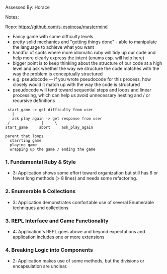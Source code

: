 Assessed By: Horace

Notes:

Repo: https://github.com/s-espinosa/mastermind

* Fancy game with some difficulty levels
* pretty solid mechanics and "getting things done" - able to manipulate
the language to achieve what you want
* handful of spots where more idiomatic ruby will tidy up our code
and help more clearly express the intent (enums esp. will help here)
* bigger point is to keep thinking about the structure of our code at a high
level and ask whether the way we structure the code matches with the way
the problem is conceptually structured
* e.g. pseudocode -- if you wrote pseudocode for this process, how closely
would it match up with the way the code is structured
* pseudocode will tend toward sequential steps and loops and linear processing,
which can help us avoid unnecessary nesting and / or recursive definitions

```
 start_game -> get difficulty from user
   |
   ask play again -> get response from user
 /              |     \
start_game     abort     ask_play_again

parent that loops
  starrting game
  playing game
  wrapping up the game / ending the game
```



### 1. Fundamental Ruby & Style

* 3:  Application shows some effort toward organization but still has 6 or fewer long methods (> 8 lines) and needs some refactoring.

### 2. Enumerable & Collections

* 3: Application demonstrates comfortable use of several Enumerable techniques and collections

### 3. REPL Interface and Game Functionality

* 4: Application's REPL goes above and beyond expectations and application includes one or more extensions

### 4. Breaking Logic into Components

* 2: Application makes use of some methods, but the divisions or encapsulation are unclear.
